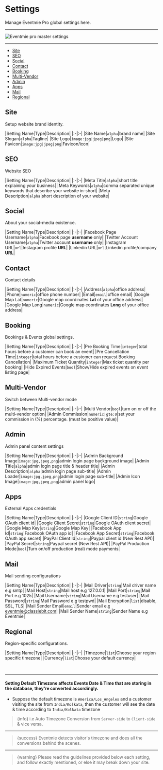 # Settings

Manage Eventmie Pro global settings here.

---

![Eventmie pro master settings](/images/20-admin-settings.jpg "Eventmie pro master settings")

---


- [Site](#Site)
- [SEO](#SEO)
- [Social](#Social)
- [Contact](#Contact)
- [Booking](#Booking)
- [Multi-Vendor](#Multi-Vendor)
- [Admin](#Admin)
- [Apps](#Apps)
- [Mail](#Mail)
- [Regional](#Regional)

<a name="Site"></a>
## Site

Setup website brand identity.


|Setting Name|Type|Description|
|:-|:-|
|Site Name|`alpha`|brand name|
|Site Slogan|`alpha`|Tagline|
|Site Logo|`image:jpg|jpeg|png`|Logo|
|Site Favicon|`image:jpg|jpeg|png`|Favicon/icon|



<a name="SEO"></a>
## SEO

Website SEO


|Setting Name|Type|Description|
|:-|:-|
|Meta Title|`alpha`|short title explaining your business|
|Meta Keywords|`alpha`|comma separated unique keywords that describe your website in-short|
|Meta Description|`alpha`|short description of your website|



<a name="Social"></a>
## Social

About your social-media existence.


|Setting Name|Type|Description|
|:-|:-|
|Facebook Page Username|`alpha`|Facebook page **username** only|
|Twitter Account Username|`alpha`|Twitter account **username** only|
|Instagram URL|`url`|Instagram profile **URL**|
|Linkedin URL|`url`|Linkedin profile/company **URL**|




<a name="Contact"></a>
## Contact

Contact details


|Setting Name|Type|Description|
|:-|:-|
|Address|`alpha`|office address|
|Phone|`numeric`|office phone number|
|Email|`email`|office email|
|Google Map Lat|`numeric`|Google map coordinates **Lat** of your office address| 
|Google Map Long|`numeric`|Google map coordinates **Long** of your office address| 




<a name="Booking"></a>
## Booking

Bookings & Events global settings.


|Setting Name|Type|Description|
|:-|:-|
|Pre Booking Time|`integer`|total hours before a customer can book an event|
|Pre Cancellation Time|`integer`|total hours before a customer can request Booking Cancellation|
|Maximum Ticket Quantity|`integer`|Max ticket quantity per booking|
|Hide Expired Events|`bool`|Show/Hide expired events on event listing page|





<a name="Multi-Vendor"></a>
## Multi-Vendor

Switch between Multi-vendor mode

|Setting Name|Type|Description|
|:-|:-|
|Multi Vendor|`bool`|turn on or off the multi-vendor option|
|Admin Commission|`numeric|gte:0`|set your commission in (%) percentage. (must be positive value)|



<a name="Admin"></a>
## Admin

Admin panel content settings


|Setting Name|Type|Description|
|:-|:-|
|Admin Background Image|`image:jpg,jpeg,png`|admin login page background image|
|Admin Title|`alpha`|admin login page title & header title|
|Admin Description|`alpha`|admin login page sub-title|
|Admin Loader|`image:jpg,jpeg,png`|admin login page sub-title|
|Admin Icon Image|`image:jpg,jpeg,png`|admin panel logo|







<a name="Apps"></a>
## Apps

External Apps credentials


|Setting Name|Type|Description|
|:-|:-|
|Google Client ID|`string`|Google OAuth client id|
|Google Client Secret|`string`|Google OAuth client secret|
|Google Map Key|`string`|Google Map Key|
|Facebook App Id|`string`|Facebook OAuth app id|
|Facebook App Secret|`string`|Facebook OAuth app secret|
|PayPal Client Id|`string`|Paypal client id (New Rest API)|
|PayPal Secret|`string`|Paypal secret (New Rest API)|
|PayPal Production Mode|`bool`|Turn on/off production (real) mode payments|






<a name="Mail"></a>
## Mail

Mail sending configurations


|Setting Name|Type|Description|
|:-|:-|
|Mail Driver|`string`|Mail driver name e.g smtp|
|Mail Host|`string`|Mail host e.g 127.0.0.1|
|Mail Port|`string`|Mail Port e.g 1025|
|Mail Username|`string`|Mail Username e.g testuser|
|Mail Password|`string`|Mail Password e.g testpwd|
|Mail Encryption|`list`|disable, SSL, TLS|
|Mail Sender Email|`email`|Sender email e.g eventmie@classiebit.com|
|Mail Sender Name|`string`|Sender Name e.g Eventmie|






<a name="Regional"></a>
## Regional

Region-specific configurations.


|Setting Name|Type|Description|
|:-|:-|
|Timezone|`list`|Choose your region specific timezone|
|Currency|`list`|Choose your default currency|


<br>

---

#### Setting Default Timezone affects Events Date & Time that are storing in the database, they're converted accordingly.

- Suppose the default timezone is `America/Los_Angeles` and a customer visiting the site from `India/Kolkata`, then the customer will see the date & time according to `India/Kolkata` timezone

>{info} i.e Auto Timezone Conversion from `Server-side` to `Client-side` & vice versa.

---

> {success} Eventmie detects visitor's timezone and does all the conversions behind the scenes.

---

> {warning} Please read the guidelines provided below each setting, and follow exactly mentioned, or else it may break down your site.

